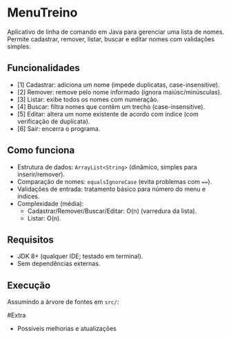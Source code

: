 # MenuTreino

Aplicativo de linha de comando em Java para gerenciar uma lista de nomes.  
Permite cadastrar, remover, listar, buscar e editar nomes com validações simples.

## Funcionalidades
- [1] Cadastrar: adiciona um nome (impede duplicatas, case-insensitive).
- [2] Remover: remove pelo nome informado (ignora maiúsc/minúsculas).
- [3] Listar: exibe todos os nomes com numeração.
- [4] Buscar: filtra nomes que contêm um trecho (case-insensitive).
- [5] Editar: altera um nome existente de acordo com índice (com verificação de duplicata).
- [6] Sair: encerra o programa.
  
## Como funciona
- Estrutura de dados: `ArrayList<String>` (dinâmico, simples para inserir/remover).
- Comparação de nomes: `equalsIgnoreCase` (evita problemas com `==`).
- Validações de entrada: tratamento básico para número do menu e índices.
- Complexidade (média):
  - Cadastrar/Remover/Buscar/Editar: O(n) (varredura da lista).
  - Listar: O(n).

## Requisitos
- JDK 8+ (qualquer IDE; testado em terminal).
- Sem dependências externas.

## Execução
Assumindo a árvore de fontes em `src/`:

#Extra
- Possíveis melhorias e atualizações


